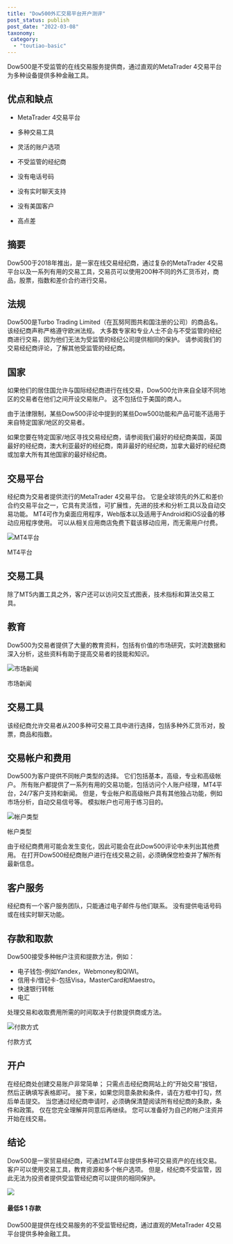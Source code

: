```yaml
---
title: "Dow500外汇交易平台开户测评"
post_status: publish
post_date: "2022-03-08"
taxonomy:
 category: 
  - "toutiao-basic"
---
```


Dow500是不受监管的在线交易服务提供商，通过直观的MetaTrader 4交易平台为多种设备提供多种金融工具。

## 优点和缺点

- MetaTrader 4交易平台

- 多种交易工具

- 灵活的账户选项

- 不受监管的经纪商

- 没有电话号码

- 没有实时聊天支持

- 没有美国客户

- 高点差


## 摘要

Dow500于2018年推出，是一家在线交易经纪商，通过复杂的MetaTrader 4交易平台以及一系列有用的交易工具，交易员可以使用200种不同的外汇货币对，商品，股票，指数和差价合约进行交易。

## 法规

Dow500是Turbo Trading Limited（在瓦努阿图共和国注册的公司）的商品名。 该经纪商声称严格遵守欧洲法规。 大多数专家和专业人士不会与不受监管的经纪商进行交易，因为他们无法为受监管的经纪公司提供相同的保护。 请参阅我们的交易经纪商评论，了解其他受监管的经纪商。

## 国家

如果他们的居住国允许与国际经纪商进行在线交易，Dow500允许来自全球不同地区的交易者在他们之间开设交易账户。 这不包括位于美国的商人。

由于法律限制，某些Dow500评论中提到的某些Dow500功能和产品可能不适用于来自特定国家/地区的交易者。

如果您要在特定国家/地区寻找交易经纪商，请参阅我们最好的经纪商美国，英国最好的经纪商，澳大利亚最好的经纪商，南非最好的经纪商，加拿大最好的经纪商或加拿大所有其他国家的最好经纪商。

## 交易平台

经纪商为交易者提供流行的MetaTrader 4交易平台。 它是全球领先的外汇和差价合约交易平台之一，它具有灵活性，可扩展性，先进的技术和分析工具以及自动交易功能。 MT4可作为桌面应用程序，Web版本以及适用于Android和iOS设备的移动应用程序使用。 可以从相关应用商店免费下载该移动应用，而无需用户付费。

![MT4平台](https://cdn.fendou.la/funstoutiao/2020/11/Dow500-Review-MT4-Platform-1024x441.jpg "MT4平台")

MT4平台

## 交易工具

除了MT5内置工具之外，客户还可以访问交互式图表，技术指标和算法交易工具。

## 教育

Dow500为交易者提供了大量的教育资料，包括有价值的市场研究，实时流数据和深入分析，这些资料有助于提高交易者的技能和知识。

![市场新闻](https://cdn.fendou.la/funstoutiao/2020/11/Dow500-Review-Market-News.png "市场新闻")

市场新闻

## 交易工具

该经纪商允许交易者从200多种可交易工具中进行选择，包括多种外汇货币对，股票，商品和指数。

## 交易帐户和费用

Dow500为客户提供不同帐户类型的选择。 它们包括基本，高级，专业和高级帐户。 所有账户都提供了一系列有用的交易功能，包括访问个人账户经理，MT4平台，24/7客户支持和新闻。 但是，专业帐户和高级帐户具有其他独占功能，例如市场分析，自动交易信号等。 模拟帐户也可用于练习目的。

![帐户类型](https://cdn.fendou.la/funstoutiao/2020/11/Dow500-Review-Account-Types.png "帐户类型")

帐户类型

由于经纪商费用可能会发生变化，因此可能会在此Dow500评论中未列出其他费用。 在打开Dow500经纪商账户进行在线交易之前，必须确保您检查并了解所有最新信息。

## 客户服务

经纪商有一个客户服务团队，只能通过电子邮件与他们联系。 没有提供电话号码或在线实时聊天功能。

## 存款和取款

Dow500接受多种帐户注资和提款方法，例如：

- 电子钱包-例如Yandex，Webmoney和QIWI。
- 信用卡/借记卡-包括Visa，MasterCard和Maestro。
- 快速银行转帐
- 电汇

处理交易和收取费用所需的时间取决于付款提供商或方法。

![付款方式](https://cdn.fendou.la/funstoutiao/2020/11/Dow500-Review-Payment-Methods.png "付款方式")

付款方式

## 开户

在经纪商处创建交易账户非常简单； 只需点击经纪商网站上的“开始交易”按钮，然后正确填写表格即可。 接下来，如果您同意条款和条件，请在方框中打勾，然后单击提交。 当您通过经纪商申请时，必须确保清楚阅读所有经纪商的条款，条件和政策。 仅在您完全理解并同意后再继续。 您可以准备好为自己的帐户注资并开始在线交易。

## 结论

Dow500是一家贸易经纪商，可通过MT4平台提供多种可交易资产的在线交易。 客户可以使用交易工具，教育资源和多个帐户选项。 但是，经纪商不受监管，因此无法为投资者提供受监管经纪商可以提供的相同保护。

![](https://cdn.fendou.la/funstoutiao/2020/11/Dow500-Logo.png)

#### 最低$ 1 存款

Dow500是提供在线交易服务的不受监管经纪商，通过直观的MetaTrader 4交易平台提供多种金融工具。
